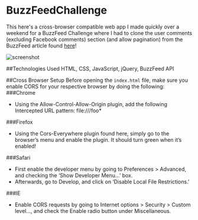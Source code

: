 # BuzzFeedChallenge
This here's a cross-browser compatible web app I made quickly over a weekend for a BuzzFeed Challenge where I had to clone the user comments (excluding Facebook comments) section (and allow pagination) from the BuzzFeed article found [here](http://www.buzzfeed.com/lorynbrantz/if-disney-princesses-had-realistic-waistlines#.bunk0vymNy)!

![screenshot](https://github.com/hdngo/BuzzFeedChallenge/blob/master/imgs/first.gif)

##Technologies Used
HTML, CSS, JavaScript, jQuery, BuzzFeed API

##Cross Browser Setup
Before opening the `index.html` file, make sure you enable CORS for your respective browser by doing the following:
###Chrome
-	Using the Allow-Control-Allow-Origin plugin, add the following Intercepted URL pattern: file:///foo*

###Firefox
-	Using the Cors-Everywhere plugin found here, simply go to the browser’s menu and enable the plugin. It should turn green when it’s enabled!

###Safari
-	First enable the developer menu by going to Preferences > Advanced, and checking the ‘Show Developer Menu…’ box.
-	Afterwards, go to Develop, and click on ‘Disable Local File Restrictions.’

###IE
-	Enable CORS requests by going to Internet options > Security > Custom level…, and check the Enable radio button under Miscellaneous.

